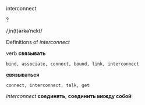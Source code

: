 interconnect

?

/ˌin(t)ərkəˈnekt/

Definitions of _interconnect_

verb
**связывать**

    bind, associate, connect, bound, link, interconnect
**связываться**

    connect, interconnect, talk, get

_interconnect_
**соединять**, **соединить между собой**